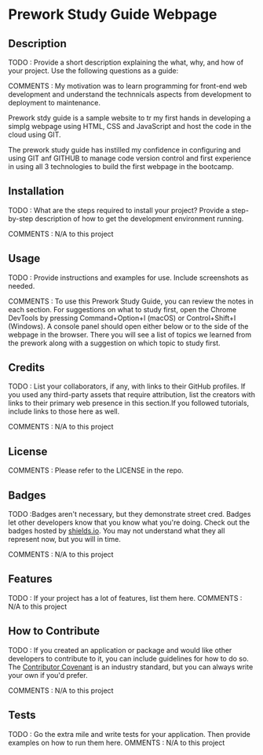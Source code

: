 # Prework Study Guide Webpage

## Description

TODO : Provide a short description explaining the what, why, and how of your project. Use the following questions as a guide:

COMMENTS : My motivation was to learn programming for front-end web development and understand the technnicals aspects from development to deployment to maintenance.

Prework stdy guide is a sample website to tr my first hands in developing a simplg webpage using HTML, CSS and JavaScript and host the code in the cloud using GIT.

The prework study guide has instilled my confidence in configuring and using GIT anf GITHUB to manage code version control and first experience in using all 3 technologies to build the first webpage in the bootcamp.

## Installation

TODO : What are the steps required to install your project? Provide a step-by-step description of how to get the development environment running.

COMMENTS : N/A to this project

## Usage

TODO : Provide instructions and examples for use. Include screenshots as needed.

COMMENTS : To use this Prework Study Guide, you can review the notes in each section. For suggestions on what to study first, open the Chrome DevTools by pressing Command+Option+I (macOS) or Control+Shift+I (Windows). A console panel should open either below or to the side of the webpage in the browser. There you will see a list of topics we learned from the prework along with a suggestion on which topic to study first.


## Credits

TODO : List your collaborators, if any, with links to their GitHub profiles.
If you used any third-party assets that require attribution, list the creators with links to their primary web presence in this section.If you followed tutorials, include links to those here as well.

COMMENTS : N/A to this project

## License

COMMENTS : Please refer to the LICENSE in the repo.

## Badges

TODO :Badges aren't necessary, but they demonstrate street cred. Badges let other developers know that you know what you're doing. Check out the badges hosted by [shields.io](https://shields.io/). You may not understand what they all represent now, but you will in time.

COMMENTS : N/A to this project

## Features

TODO : If your project has a lot of features, list them here.
COMMENTS : N/A to this project

## How to Contribute

TODO : If you created an application or package and would like other developers to contribute to it, you can include guidelines for how to do so. The [Contributor Covenant](https://www.contributor-covenant.org/) is an industry standard, but you can always write your own if you'd prefer.

COMMENTS : N/A to this project

## Tests

TODO : Go the extra mile and write tests for your application. Then provide examples on how to run them here.
OMMENTS : N/A to this project
